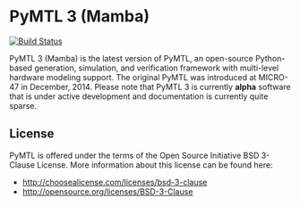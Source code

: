 PyMTL 3 (Mamba)
==========================================================================

[![Build Status](https://travis-ci.org/cornell-brg/pymtl3.svg?branch=master)](https://travis-ci.org/cornell-brg/pymtl3)

PyMTL 3 (Mamba) is the latest version of PyMTL, an open-source
Python-based generation, simulation, and verification framework with
multi-level hardware modeling support. The original PyMTL was introduced
at MICRO-47 in December, 2014. Please note that PyMTL 3 is currently
**alpha** software that is under active development and documentation is
currently quite sparse.

License
--------------------------------------------------------------------------

PyMTL is offered under the terms of the Open Source Initiative BSD
3-Clause License. More information about this license can be found here:

 - http://choosealicense.com/licenses/bsd-3-clause
 - http://opensource.org/licenses/BSD-3-Clause


